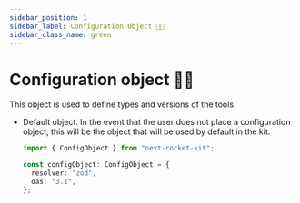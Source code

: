 ```yaml
---
sidebar_position: 1
sidebar_label: Configuration Object 🔩🔧
sidebar_class_name: green
---
```


# Configuration object 🔩🔧

This object is used to define types and versions of the tools.

- Default object.
  In the event that the user does not place a configuration object, this will be the object that will be used by default in the kit.

  ```typescript
  import { ConfigObject } from "next-rocket-kit";

  const configObject: ConfigObject = {
    resolver: "zod",
    oas: "3.1",
  };
  ```

